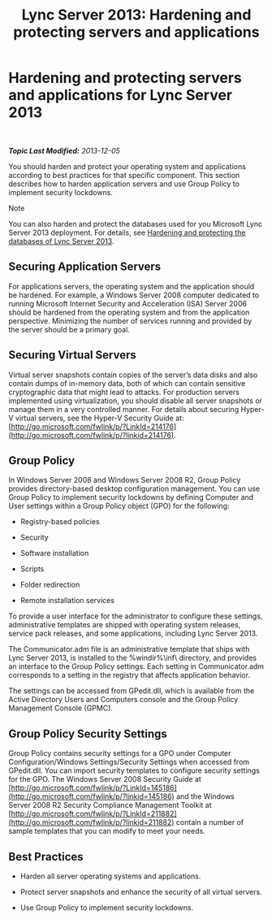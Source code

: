 ﻿---
title: 'Lync Server 2013: Hardening and protecting servers and applications'
TOCTitle: Hardening and protecting servers and applications for Lync Server 2013
ms:assetid: 9ca2b233-26f1-4d72-96e7-81a82c727806
ms:mtpsurl: https://technet.microsoft.com/en-us/library/Dn518331(v=OCS.15)
ms:contentKeyID: 62625491
ms.date: 07/23/2014
mtps_version: v=OCS.15
---

<div data-xmlns="http://www.w3.org/1999/xhtml">

<div class="topic" data-xmlns="http://www.w3.org/1999/xhtml" data-msxsl="urn:schemas-microsoft-com:xslt" data-cs="http://msdn.microsoft.com/en-us/">

<div data-asp="http://msdn2.microsoft.com/asp">

# Hardening and protecting servers and applications for Lync Server 2013

</div>

<div id="mainSection">

<div id="mainBody">

<span> </span>

_**Topic Last Modified:** 2013-12-05_

You should harden and protect your operating system and applications according to best practices for that specific component. This section describes how to harden application servers and use Group Policy to implement security lockdowns.

<div class="alert">


> [!NOTE]
> You can also harden and protect the databases used for you Microsoft Lync Server 2013 deployment. For details, see <A href="lync-server-2013-hardening-and-protecting-databases.md">Hardening and protecting the databases of Lync Server 2013</A>.



</div>

<div>

## Securing Application Servers

For applications servers, the operating system and the application should be hardened. For example, a Windows Server 2008 computer dedicated to running Microsoft Internet Security and Acceleration (ISA) Server 2006 should be hardened from the operating system and from the application perspective. Minimizing the number of services running and provided by the server should be a primary goal.

</div>

<div>

## Securing Virtual Servers

Virtual server snapshots contain copies of the server’s data disks and also contain dumps of in-memory data, both of which can contain sensitive cryptographic data that might lead to attacks. For production servers implemented using virtualization, you should disable all server snapshots or manage them in a very controlled manner. For details about securing Hyper-V virtual servers, see the Hyper-V Security Guide at: [http://go.microsoft.com/fwlink/p/?LinkId=214176](http://go.microsoft.com/fwlink/p/?linkid=214176).

</div>

<div>

## Group Policy

In Windows Server 2008 and Windows Server 2008 R2, Group Policy provides directory-based desktop configuration management. You can use Group Policy to implement security lockdowns by defining Computer and User settings within a Group Policy object (GPO) for the following:

  - Registry-based policies

  - Security

  - Software installation

  - Scripts

  - Folder redirection

  - Remote installation services

To provide a user interface for the administrator to configure these settings, administrative templates are shipped with operating system releases, service pack releases, and some applications, including Lync Server 2013.

The Communicator.adm file is an administrative template that ships with Lync Server 2013, is installed to the %windir%\\inf\\ directory, and provides an interface to the Group Policy settings. Each setting in Communicator.adm corresponds to a setting in the registry that affects application behavior.

The settings can be accessed from GPedit.dll, which is available from the Active Directory Users and Computers console and the Group Policy Management Console (GPMC).

</div>

<div>

## Group Policy Security Settings

Group Policy contains security settings for a GPO under Computer Configuration/Windows Settings/Security Settings when accessed from GPedit.dll. You can import security templates to configure security settings for the GPO. The Windows Server 2008 Security Guide at [http://go.microsoft.com/fwlink/p/?LinkId=145186](http://go.microsoft.com/fwlink/p/?linkid=145186) and the Windows Server 2008 R2 Security Compliance Management Toolkit at [http://go.microsoft.com/fwlink/p/?LinkId=211882](http://go.microsoft.com/fwlink/p/?linkid=211882) contain a number of sample templates that you can modify to meet your needs.

</div>

<div>

## Best Practices

  - Harden all server operating systems and applications.

  - Protect server snapshots and enhance the security of all virtual servers.

  - Use Group Policy to implement security lockdowns.

</div>

</div>

<span> </span>

</div>

</div>

</div>

